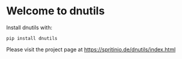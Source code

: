 Welcome to dnutils
==================

Install dnutils with:

    pip install dnutils

Please visit the project page at
https://spritinio.de/dnutils/index.html